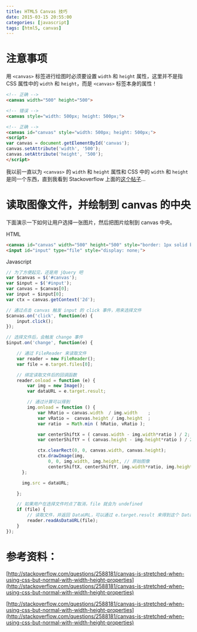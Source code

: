 ```yaml
---
title: HTML5 Canvas 技巧
date: 2015-03-15 20:55:00
categories: [javascript]
tags: [html5, canvas]
---
```


# 注意事项

用 `<canvas>` 标签进行绘图时必须要设置 `width` 和 `height` 属性，这里并不是指 CSS 属性中的 `width` 和 `height`，而是 `<canvas>` 标签本身的属性！

```html
<!-- 正确 -->
<canvas width="500" height="500">

<!-- 错误 -->
<canvas style="width: 500px; height: 500px;">

<!-- 正确 -->
<canvas id="canvas" style="width: 500px; height: 500px;">
<script>
var canvas = document.getElementById('canvas');
canvas.setAttribute('width', '500');
canvas.setAttribute('height', '500');
</script>
```

我以前一直以为 `<canvas>` 的 `width` 和 `height` 属性和 CSS 中的 `width` 和 `height` 是同一个东西，直到我看到 Stackoverflow 上面的[这个帖子](http://stackoverflow.com/questions/2588181/canvas-is-stretched-when-using-css-but-normal-with-width-height-properties)...


# 读取图像文件，并绘制到 canvas 的中央

下面演示一下如何让用户选择一张图片，然后把图片绘制到 canvas 中央。

HTML
```html
<canvas id="canvas" width="500" height="500" style="border: 1px solid black;">
<input id="input" type="file" style="display: none;">
```

Javascript
```js
// 为了方便起见，还是用 jQuery 吧
var $canvas = $('#canvas');
var $input = $('#input');
var canvas = $canvas[0];
var input = $input[0];
var ctx = canvas.getContext('2d');

// 通过点击 canvas 触发 input 的 click 事件，用来选择文件
$canvas.on('click', function(e) {
    input.click();
});

// 选择文件后，会触发 change 事件
$input.on('change', function(e) {

    // 通过 FileReader 来读取文件
    var reader = new FileReader();
    var file = e.target.files[0];

    // 绑定读取文件后的回调函数
    reader.onload = function (e) {
        var img = new Image();
        var dataURL = e.target.result;

        // 通过计算可以得到
        img.onload = function () {
            var hRatio = canvas.width  / img.width    ;
            var vRatio =  canvas.height / img.height  ;
            var ratio  = Math.min ( hRatio, vRatio );

            var centerShiftX = ( canvas.width - img.width*ratio ) / 2;
            var centerShiftY = ( canvas.height - img.height*ratio ) / 2;  

            ctx.clearRect(0, 0, canvas.width, canvas.height);
            ctx.drawImage(img,
                0, 0, img.width, img.height, // 原始图像
                centerShiftX, centerShiftY, img.width*ratio, img.height*ratio); // 目标图像
      };

      img.src = dataURL;

    };

    // 如果用户在选择文件时点了取消，file 就会为 undefined
    if (file) {
        // 读取文件，并返回 DataURL，可以通过 e.target.result 来得到这个 DataURL
        reader.readAsDataURL(file);
    }
});
```



# 参考资料：

[http://stackoverflow.com/questions/2588181/canvas-is-stretched-when-using-css-but-normal-with-width-height-properties](http://stackoverflow.com/questions/2588181/canvas-is-stretched-when-using-css-but-normal-with-width-height-properties)

[http://stackoverflow.com/questions/2588181/canvas-is-stretched-when-using-css-but-normal-with-width-height-properties](http://stackoverflow.com/questions/2588181/canvas-is-stretched-when-using-css-but-normal-with-width-height-properties)
